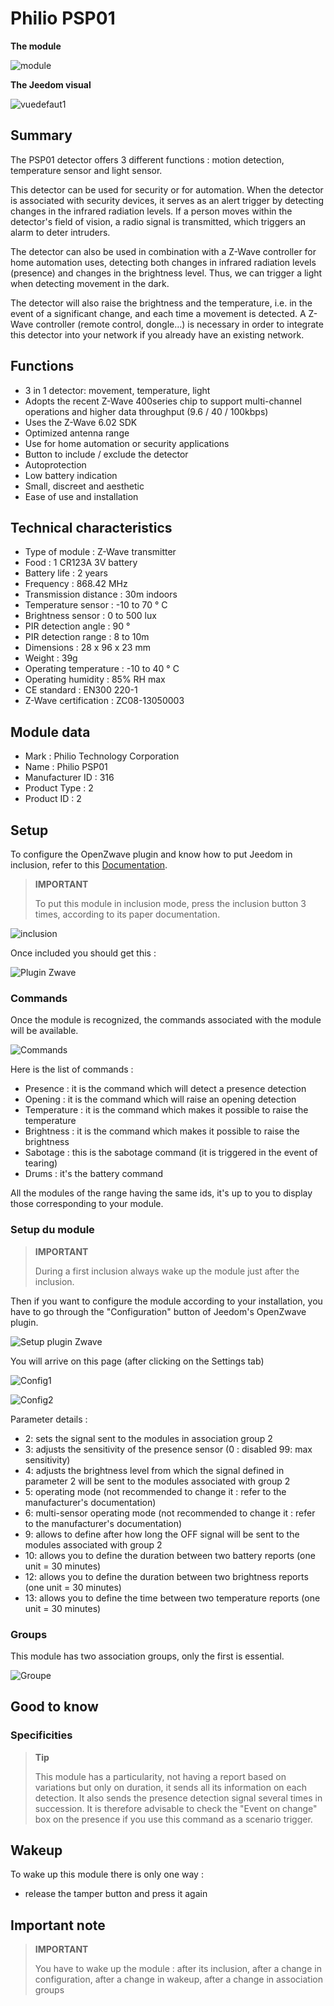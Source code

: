 # Philio PSP01

**The module**

![module](images/philio.psp01/module.jpg)

**The Jeedom visual**

![vuedefaut1](images/philio.psp01/vuedefaut1.jpg)

## Summary

The PSP01 detector offers 3 different functions : motion detection, temperature sensor and light sensor.

This detector can be used for security or for automation. When the detector is associated with security devices, it serves as an alert trigger by detecting changes in the infrared radiation levels. If a person moves within the detector's field of vision, a radio signal is transmitted, which triggers an alarm to deter intruders.

The detector can also be used in combination with a Z-Wave controller for home automation uses, detecting both changes in infrared radiation levels (presence) and changes in the brightness level. Thus, we can trigger a light when detecting movement in the dark.

The detector will also raise the brightness and the temperature, i.e. in the event of a significant change, and each time a movement is detected. A Z-Wave controller (remote control, dongle…) is necessary in order to integrate this detector into your network if you already have an existing network.

## Functions

-   3 in 1 detector: movement, temperature, light
-   Adopts the recent Z-Wave 400series chip to support multi-channel operations and higher data throughput (9.6 / 40 / 100kbps)
-   Uses the Z-Wave 6.02 SDK
-   Optimized antenna range
-   Use for home automation or security applications
-   Button to include / exclude the detector
-   Autoprotection
-   Low battery indication
-   Small, discreet and aesthetic
-   Ease of use and installation

## Technical characteristics

-   Type of module : Z-Wave transmitter
-   Food : 1 CR123A 3V battery
-   Battery life : 2 years
-   Frequency : 868.42 MHz
-   Transmission distance : 30m indoors
-   Temperature sensor : -10 to 70 ° C
-   Brightness sensor : 0 to 500 lux
-   PIR detection angle : 90 °
-   PIR detection range : 8 to 10m
-   Dimensions : 28 x 96 x 23 mm
-   Weight : 39g
-   Operating temperature : -10 to 40 ° C
-   Operating humidity : 85% RH max
-   CE standard : EN300 220-1
-   Z-Wave certification : ZC08-13050003

## Module data

-   Mark : Philio Technology Corporation
-   Name : Philio PSP01
-   Manufacturer ID : 316
-   Product Type : 2
-   Product ID : 2

## Setup

To configure the OpenZwave plugin and know how to put Jeedom in inclusion, refer to this [Documentation](https://doc.jeedom.com/en_US/plugins/automation%20protocol/openzwave/).

> **IMPORTANT**
>
> To put this module in inclusion mode, press the inclusion button 3 times, according to its paper documentation.

![inclusion](images/philio.psp01/inclusion.jpg)

Once included you should get this :

![Plugin Zwave](images/philio.psp01/information.jpg)

### Commands

Once the module is recognized, the commands associated with the module will be available.

![Commands](images/philio.psp01/commandes.jpg)

Here is the list of commands :

-   Presence : it is the command which will detect a presence detection
-   Opening : it is the command which will raise an opening detection
-   Temperature : it is the command which makes it possible to raise the temperature
-   Brightness : it is the command which makes it possible to raise the brightness
-   Sabotage : this is the sabotage command (it is triggered in the event of tearing)
-   Drums : it's the battery command

All the modules of the range having the same ids, it's up to you to display those corresponding to your module.

### Setup du module

> **IMPORTANT**
>
> During a first inclusion always wake up the module just after the inclusion.

Then if you want to configure the module according to your installation, you have to go through the "Configuration" button of Jeedom's OpenZwave plugin.

![Setup plugin Zwave](images/plugin/bouton_configuration.jpg)

You will arrive on this page (after clicking on the Settings tab)

![Config1](images/philio.psp01/config1.jpg)

![Config2](images/philio.psp01/config2.jpg)

Parameter details :

-   2: sets the signal sent to the modules in association group 2
-   3: adjusts the sensitivity of the presence sensor (0 : disabled 99: max sensitivity)
-   4: adjusts the brightness level from which the signal defined in parameter 2 will be sent to the modules associated with group 2
-   5: operating mode (not recommended to change it : refer to the manufacturer's documentation)
-   6: multi-sensor operating mode (not recommended to change it : refer to the manufacturer's documentation)
-   9: allows to define after how long the OFF signal will be sent to the modules associated with group 2
-   10: allows you to define the duration between two battery reports (one unit = 30 minutes)
-   12: allows you to define the duration between two brightness reports (one unit = 30 minutes)
-   13: allows you to define the time between two temperature reports (one unit = 30 minutes)

### Groups

This module has two association groups, only the first is essential.

![Groupe](images/philio.psp01/groupe.jpg)

## Good to know

### Specificities

> **Tip**
>
> This module has a particularity, not having a report based on variations but only on duration, it sends all its information on each detection. It also sends the presence detection signal several times in succession. It is therefore advisable to check the "Event on change" box on the presence if you use this command as a scenario trigger.

## Wakeup

To wake up this module there is only one way :

-   release the tamper button and press it again

## Important note

> **IMPORTANT**
>
> You have to wake up the module : after its inclusion, after a change in configuration, after a change in wakeup, after a change in association groups
